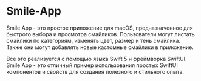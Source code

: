 # Smile-App

Smile App - это простое приложение для macOS, предназначенное для быстрого выбора и просмотра смайликов. Пользователи могут листать смайлики по категориям, изменять цвет, размер и тень смайлика. Также они могут добавлять новые кастомные смайлики в приложение.

Все это реализуется с помощью языка Swift 5 и фреймворка SwiftUI. Smile App - это отличный пример использования простых SwiftUI компонентов и свойств для создания полезного и стильного опыта.
